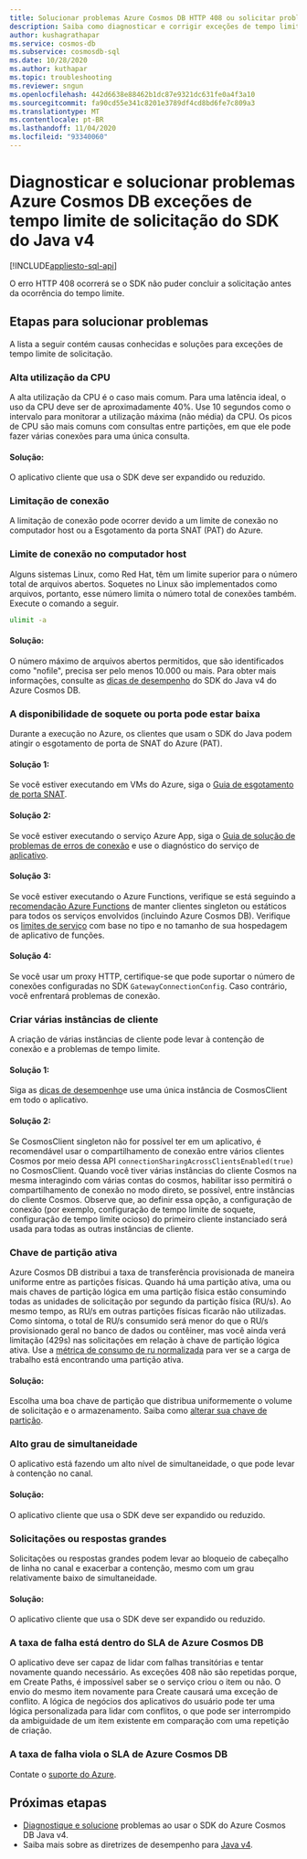 ```yaml
---
title: Solucionar problemas Azure Cosmos DB HTTP 408 ou solicitar problemas de tempo limite com o SDK do Java v4
description: Saiba como diagnosticar e corrigir exceções de tempo limite de solicitação do SDK do Java com o SDK do Java v4.
author: kushagrathapar
ms.service: cosmos-db
ms.subservice: cosmosdb-sql
ms.date: 10/28/2020
ms.author: kuthapar
ms.topic: troubleshooting
ms.reviewer: sngun
ms.openlocfilehash: 442d6638e88462b1dc87e9321dc631fe0a4f3a10
ms.sourcegitcommit: fa90cd55e341c8201e3789df4cd8bd6fe7c809a3
ms.translationtype: MT
ms.contentlocale: pt-BR
ms.lasthandoff: 11/04/2020
ms.locfileid: "93340060"
---
```

# <a name="diagnose-and-troubleshoot-azure-cosmos-db-java-v4-sdk-request-timeout-exceptions"></a>Diagnosticar e solucionar problemas Azure Cosmos DB exceções de tempo limite de solicitação do SDK do Java v4
[!INCLUDE[appliesto-sql-api](includes/appliesto-sql-api.md)]

O erro HTTP 408 ocorrerá se o SDK não puder concluir a solicitação antes da ocorrência do tempo limite.

## <a name="troubleshooting-steps"></a>Etapas para solucionar problemas
A lista a seguir contém causas conhecidas e soluções para exceções de tempo limite de solicitação.

### <a name="high-cpu-utilization"></a>Alta utilização da CPU
A alta utilização da CPU é o caso mais comum. Para uma latência ideal, o uso da CPU deve ser de aproximadamente 40%. Use 10 segundos como o intervalo para monitorar a utilização máxima (não média) da CPU. Os picos de CPU são mais comuns com consultas entre partições, em que ele pode fazer várias conexões para uma única consulta.

#### <a name="solution"></a>Solução:
O aplicativo cliente que usa o SDK deve ser expandido ou reduzido.

### <a name="connection-throttling"></a>Limitação de conexão
A limitação de conexão pode ocorrer devido a um limite de conexão no computador host ou a Esgotamento da porta SNAT (PAT) do Azure.

### <a name="connection-limit-on-a-host-machine"></a>Limite de conexão no computador host
Alguns sistemas Linux, como Red Hat, têm um limite superior para o número total de arquivos abertos. Soquetes no Linux são implementados como arquivos, portanto, esse número limita o número total de conexões também. Execute o comando a seguir.

```bash
ulimit -a
```

#### <a name="solution"></a>Solução:
O número máximo de arquivos abertos permitidos, que são identificados como "nofile", precisa ser pelo menos 10.000 ou mais. Para obter mais informações, consulte as [dicas de desempenho](performance-tips-java-sdk-v4-sql.md) do SDK do Java v4 do Azure Cosmos DB.

### <a name="socket-or-port-availability-might-be-low"></a>A disponibilidade de soquete ou porta pode estar baixa
Durante a execução no Azure, os clientes que usam o SDK do Java podem atingir o esgotamento de porta de SNAT do Azure (PAT).

#### <a name="solution-1"></a>Solução 1:
Se você estiver executando em VMs do Azure, siga o [Guia de esgotamento de porta SNAT](troubleshoot-java-sdk-v4-sql.md#snat).

#### <a name="solution-2"></a>Solução 2:
Se você estiver executando o serviço Azure App, siga o [Guia de solução de problemas de erros de conexão](../app-service/troubleshoot-intermittent-outbound-connection-errors.md#cause) e use o diagnóstico do serviço de [aplicativo](https://azure.github.io/AppService/2018/03/01/Deep-Dive-into-TCP-Connections-in-App-Service-Diagnostics.html).

#### <a name="solution-3"></a>Solução 3:
Se você estiver executando o Azure Functions, verifique se está seguindo a [recomendação Azure Functions](../azure-functions/manage-connections.md#static-clients) de manter clientes singleton ou estáticos para todos os serviços envolvidos (incluindo Azure Cosmos DB). Verifique os [limites de serviço](../azure-functions/functions-scale.md#service-limits) com base no tipo e no tamanho de sua hospedagem de aplicativo de funções.

#### <a name="solution-4"></a>Solução 4:
Se você usar um proxy HTTP, certifique-se que pode suportar o número de conexões configuradas no SDK `GatewayConnectionConfig`. Caso contrário, você enfrentará problemas de conexão.

### <a name="create-multiple-client-instances"></a>Criar várias instâncias de cliente
A criação de várias instâncias de cliente pode levar à contenção de conexão e a problemas de tempo limite.

#### <a name="solution-1"></a>Solução 1:
Siga as [dicas de desempenho](performance-tips-java-sdk-v4-sql.md#sdk-usage)e use uma única instância de CosmosClient em todo o aplicativo.

#### <a name="solution-2"></a>Solução 2:
Se CosmosClient singleton não for possível ter em um aplicativo, é recomendável usar o compartilhamento de conexão entre vários clientes Cosmos por meio dessa API `connectionSharingAcrossClientsEnabled(true)` no CosmosClient. Quando você tiver várias instâncias do cliente Cosmos na mesma interagindo com várias contas do cosmos, habilitar isso permitirá o compartilhamento de conexão no modo direto, se possível, entre instâncias do cliente Cosmos. Observe que, ao definir essa opção, a configuração de conexão (por exemplo, configuração de tempo limite de soquete, configuração de tempo limite ocioso) do primeiro cliente instanciado será usada para todas as outras instâncias de cliente.

### <a name="hot-partition-key"></a>Chave de partição ativa
Azure Cosmos DB distribui a taxa de transferência provisionada de maneira uniforme entre as partições físicas. Quando há uma partição ativa, uma ou mais chaves de partição lógica em uma partição física estão consumindo todas as unidades de solicitação por segundo da partição física (RU/s). Ao mesmo tempo, as RU/s em outras partições físicas ficarão não utilizadas. Como sintoma, o total de RU/s consumido será menor do que o RU/s provisionado geral no banco de dados ou contêiner, mas você ainda verá limitação (429s) nas solicitações em relação à chave de partição lógica ativa. Use a [métrica de consumo de ru normalizada](monitor-normalized-request-units.md) para ver se a carga de trabalho está encontrando uma partição ativa. 

#### <a name="solution"></a>Solução:
Escolha uma boa chave de partição que distribua uniformemente o volume de solicitação e o armazenamento. Saiba como [alterar sua chave de partição](https://devblogs.microsoft.com/cosmosdb/how-to-change-your-partition-key/).

### <a name="high-degree-of-concurrency"></a>Alto grau de simultaneidade
O aplicativo está fazendo um alto nível de simultaneidade, o que pode levar à contenção no canal.

#### <a name="solution"></a>Solução:
O aplicativo cliente que usa o SDK deve ser expandido ou reduzido.

### <a name="large-requests-or-responses"></a>Solicitações ou respostas grandes
Solicitações ou respostas grandes podem levar ao bloqueio de cabeçalho de linha no canal e exacerbar a contenção, mesmo com um grau relativamente baixo de simultaneidade.

#### <a name="solution"></a>Solução:
O aplicativo cliente que usa o SDK deve ser expandido ou reduzido.

### <a name="failure-rate-is-within-the-azure-cosmos-db-sla"></a>A taxa de falha está dentro do SLA de Azure Cosmos DB
O aplicativo deve ser capaz de lidar com falhas transitórias e tentar novamente quando necessário. As exceções 408 não são repetidas porque, em Create Paths, é impossível saber se o serviço criou o item ou não. O envio do mesmo item novamente para Create causará uma exceção de conflito. A lógica de negócios dos aplicativos do usuário pode ter uma lógica personalizada para lidar com conflitos, o que pode ser interrompido da ambiguidade de um item existente em comparação com uma repetição de criação.

### <a name="failure-rate-violates-the-azure-cosmos-db-sla"></a>A taxa de falha viola o SLA de Azure Cosmos DB
Contate o [suporte do Azure](https://aka.ms/azure-support).

## <a name="next-steps"></a>Próximas etapas
* [Diagnostique e solucione](troubleshoot-java-sdk-v4-sql.md) problemas ao usar o SDK do Azure Cosmos DB Java v4.
* Saiba mais sobre as diretrizes de desempenho para [Java v4](performance-tips-java-sdk-v4-sql.md).
